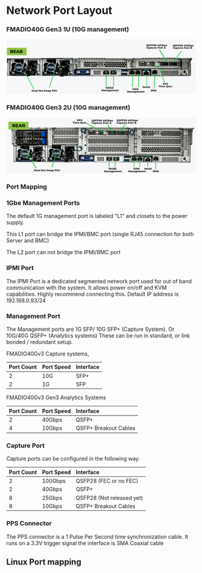 # Network Port Layout

### FMADIO40G Gen3 1U \(10G management\)

![FMADIO40G Gen3 1U Port Layout](.gitbook/assets/image%20%2852%29.png)

### FMADIO40G Gen3 2U \(10G management\)

![FMADIO40G Gen3 2U Port Layout](.gitbook/assets/image%20%2853%29.png)

### Port Mapping 

### **1Gbe Management Ports**

The default 1G management port is labeled "L1" and closets to the power supply.

This L1 port can bridge the IPMI/BMC port \(single RJ45 connection for both Server and BMC\)

The L2 port can not bridge the IPMI/BMC port

### **IPMI Port**

The IPMI Port is a dedicated segmented network port used for out of band communication with the system. It allows power on/off and KVM capabilities. Highly recommend connecting this. Default IP address is 192.168.0.93/24

### **Management Port**

The Management ports are 1G SFP/ 10G SFP+  \(Capture System\). Or 10G/40G QSFP+ \(Analytics systems\) These can be run in standard, or link bonded / redundant setup.

FMADIO40Gv3 Capture systems, 

| Port Count | Port Speed | Interface |
| :--- | :--- | :--- |
| 2 | 10G | SFP+                                     |
| 2 | 1G | SFP |

FMADIO40Gv3 Gen3 Analytics Systems

| Port Count | Port Speed | Interface |
| :--- | :--- | :--- |
| 2 | 40Gbps | QSFP+   |
| 4 | 10Gbps | QSFP+ Breakout Cables    |

### **Capture Port**

Capture ports can be configured in the following way.

| Port Count | Port Speed | Interface |
| :--- | :--- | :--- |
| 2 | 100Gbps | QSFP28 \(FEC or no FEC\) |
| 2 | 40Gbps | QSFP+ |
| 8 | 25Gbps | QSFP28 \(Not released yet\) |
| 8 | 10Gbps | QSFP+ Breakout Cables |

### **PPS Connector**

The PPS connector is a 1 Pulse Per Second time synchronization cable. It runs on a 3.3V trigger signal the interface is SMA Coaxial cable

## Linux Port mapping



